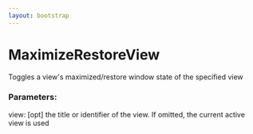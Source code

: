 ```yaml
---
layout: bootstrap
---
```


# MaximizeRestoreView

Toggles a view's maximized/restore window state of the specified view
        

### Parameters:

view: [opt] the title or identifier of the view. If omitted, the current
      active view is used
        


